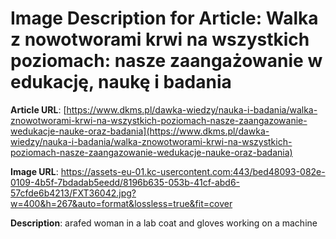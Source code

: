 # Image Description for Article: Walka z nowotworami krwi na wszystkich poziomach: nasze zaangażowanie w edukację, naukę i badania 
**Article URL**: [https://www.dkms.pl/dawka-wiedzy/nauka-i-badania/walka-znowotworami-krwi-na-wszystkich-poziomach-nasze-zaangazowanie-wedukacje-nauke-oraz-badania](https://www.dkms.pl/dawka-wiedzy/nauka-i-badania/walka-znowotworami-krwi-na-wszystkich-poziomach-nasze-zaangazowanie-wedukacje-nauke-oraz-badania)

**Image URL**: https://assets-eu-01.kc-usercontent.com:443/bed48093-082e-0109-4b5f-7bdadab5eedd/8196b635-053b-41cf-abd6-57cfde6b4213/FXT36042.jpg?w=400&h=267&auto=format&lossless=true&fit=cover

**Description**: arafed woman in a lab coat and gloves working on a machine
